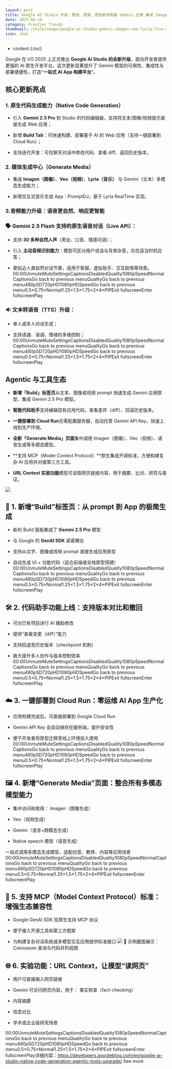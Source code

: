 ```yaml
---
layout: post
title: Google AI Studio 升级：更快、更强、更智能地构建 Gemini 应用 集成 Imagen、Veo、Lyria等模型 支持Live API
date: 2025-06-14
category: Frontier Trends
thumbnail: /style/image/google-ai-studio-gemini-imagen-veo-lyria-live-api_1.jpg
icon: chat
---
```

* content
{:toc}

Google 在 I/O 2025 上正式推出 **Google AI Studio 的全新升级**，面向开发者提供更强的 AI 原生开发平台。这次更新显著提升了 Gemini 模型的可用性、集成性与部署便捷性，打造“**一站式 AI App 构建平台**”。

## 核心更新亮点

### 1. **原生代码生成能力（Native Code Generation）**

- 引入 **Gemini 2.5 Pro** 到 Studio 的代码编辑器，支持将文本/图像/视频提示直接生成 Web 应用；

- 新增 **Build Tab**：可快速构建、部署基于 AI 的 Web 应用（支持一键部署到 Cloud Run）；

- 支持迭代开发：可在聊天对话中修改代码、查看 diff、返回历史版本。

### 2. **媒体生成中心（Generate Media）**

- 集成 **Imagen（图像）**、**Veo（视频）**、**Lyria（音乐）** 与 Gemini（文本）多模态生成能力；

- 新增交互式音乐生成 App：PromptDJ，基于 Lyria RealTime 实现。

### 3.**音频能力升级：语音更自然、响应更智能**

### 🗣️ Gemini 2.5 Flash 支持的原生语音对话（Live API）：

- 支持 **30 多种自然人声**（男女、口音、情感可调）；

- 引入 **主动音频识别能力**：模型可区分用户说话与背景杂音，仅在适当时机应答；

- 更贴近人类自然对话节奏，适用于客服、虚拟助手、交互剧情等场景。
00:00UnmuteMuteSettingsCaptionsDisabledQuality1080pSpeedNormalCaptionsGo back to previous menuQualityGo back to previous menu480pSD720pHD1080pHDSpeedGo back to previous menu0.5×0.75×Normal1.25×1.5×1.75×2×4×PIPExit fullscreenEnter fullscreenPlay

### 🔉 文本转语音（TTS）升级：

- 单人或多人对话生成；

- 支持语速、语调、情绪的多维控制；
00:00UnmuteMuteSettingsCaptionsDisabledQuality1080pSpeedNormalCaptionsGo back to previous menuQualityGo back to previous menu480pSD720pHD1080pHDSpeedGo back to previous menu0.5×0.75×Normal1.25×1.5×1.75×2×4×PIPExit fullscreenEnter fullscreenPlay

## Agentic 与工具生态

- **新增「Build」标签页**从文本、图像或视频 prompt 快速生成 Gemini 应用原型，集成 Gemini 2.5 Pro 模型。

- **智能代码助手**支持编辑现有应用代码，查看差异（diff）、回滚历史版本。

- **一键部署到 Cloud Run**无需配置服务器，自动托管 Gemini API Key，快速上线到生产环境。

- **全新「Generate Media」页面**集中调用 Imagen（图像）、Veo（视频）、语音生成等多模态模型。

- **支持 MCP（Model Context Protocol）**原生集成开源标准，方便构建复杂 AI 应用并对接第三方工具。

- **URL Context 实验功能**模型可读取网页链接内容，用于摘要、比对、研究与查证。

![](https://assets-v2.circle.so/7h2iek5iq7e3bb4vqubbq5pc1fsp)
## 🧱 1. **新增“Build”标签页：从 prompt 到 App 的极简生成**

- 新的 Build 面板集成了 **Gemini 2.5 Pro** 模型

- 与 Google 的 **GenAI SDK** 紧密耦合

- 支持从文字、图像或视频 prompt 直接生成应用原型

- 自动生成 UI + 功能代码（适合前端或全栈原型搭建）
00:00UnmuteMuteSettingsCaptionsDisabledQuality1080pSpeedNormalCaptionsGo back to previous menuQualityGo back to previous menu480pSD720pHD1080pHDSpeedGo back to previous menu0.5×0.75×Normal1.25×1.5×1.75×2×4×PIPExit fullscreenEnter fullscreenPlay

## 🛠️ 2. **代码助手功能上线：支持版本对比和撤回**

- 可对已有项目进行 AI 辅助修改

- 提供“查看变更（diff）”能力

- 支持回退至历史版本（checkpoint 机制）

- 极大提升多人协作与版本控制效率
00:00UnmuteMuteSettingsCaptionsDisabledQuality1080pSpeedNormalCaptionsGo back to previous menuQualityGo back to previous menu480pSD720pHD1080pHDSpeedGo back to previous menu0.5×0.75×Normal1.25×1.5×1.75×2×4×PIPExit fullscreenEnter fullscreenPlay

## ☁️ 3. **一键部署到 Cloud Run：零运维 AI App 生产化**

- 应用构建完成后，可直接部署到 Google Cloud Run

- Gemini API Key 会自动保存在服务端，提升安全性

- 便于开发者将原型迁移至线上环境投入使用
00:00UnmuteMuteSettingsCaptionsDisabledQuality1080pSpeedNormalCaptionsGo back to previous menuQualityGo back to previous menu480pSD720pHD1080pHDSpeedGo back to previous menu0.5×0.75×Normal1.25×1.5×1.75×2×4×PIPExit fullscreenEnter fullscreenPlay

## 🖼️ 4. **新增“Generate Media”页面：整合所有多模态模型能力**

- 集中访问和使用：
Imagen（图像生成）

- Veo（视频生成）

- Gemini（语言+跨模态生成）

- Native speech 模型（语音生成）

一站式调用多模态生成模型，适配创意、教育、内容等应用场景
00:00UnmuteMuteSettingsCaptionsDisabledQuality1080pSpeedNormalCaptionsGo back to previous menuQualityGo back to previous menu480pSD720pHD1080pHDSpeedGo back to previous menu0.5×0.75×Normal1.25×1.5×1.75×2×4×PIPExit fullscreenEnter fullscreenPlay
## 🧩 5. **支持 MCP（Model Context Protocol）标准：增强生态兼容性**

- Google GenAI SDK 现原生支持 MCP 协议

- 便于接入开源工具和第三方框架

- 为构建复杂对话系统或多模型交互应用提供标准接口
![](https://assets-v2.circle.so/lkl85uvcozqx72jom8h20w3l4vql)
📸 示例截图展示：Colosseum 查询与代码并列视图

## 🌐 6. **实验功能：URL Context，让模型“读网页”**

- 用户可直接输入网页链接

- Gemini 可访问网页内容，用于：
事实核查（fact-checking）

- 内容摘要

- 信息对比

- 学术或企业级研究场景

00:00UnmuteMuteSettingsCaptionsDisabledQuality1080pSpeedNormalCaptionsGo back to previous menuQualityGo back to previous menu480pSD720pHD1080pHDSpeedGo back to previous menu0.5×0.75×Normal1.25×1.5×1.75×2×4×PIPExit fullscreenEnter fullscreenPlay详细内容：https://developers.googleblog.com/en/google-ai-studio-native-code-generation-agentic-tools-upgrade/
See more